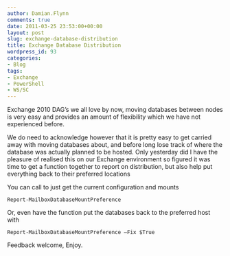 ```yaml
---
author: Damian.Flynn
comments: true
date: 2011-03-25 23:53:00+00:00
layout: post
slug: exchange-database-distribution
title: Exchange Database Distribution
wordpress_id: 93
categories:
- Blog
tags:
- Exchange
- PowerShell
- WS/SC
---
```


Exchange 2010 DAG’s we all love by now, moving databases between nodes is very easy and provides an amount of flexibility which we have not experienced before.

We do need to acknowledge however that it is pretty easy to get carried away with moving databases about, and before long lose track of where the database was actually planned to be hosted. Only yesterday did I have the pleasure of realised this on our Exchange environment so figured it was time to get a function together to report on distribution, but also help put everything back to their preferred locations

 

  
You can call to just get the current configuration and mounts  

    
    Report-MailboxDatabaseMountPreference




  
Or, even have the function put the databases back to the preferred host with  

    
    Report-MailboxDatabaseMountPreference –Fix $True




  
Feedback welcome, Enjoy.
